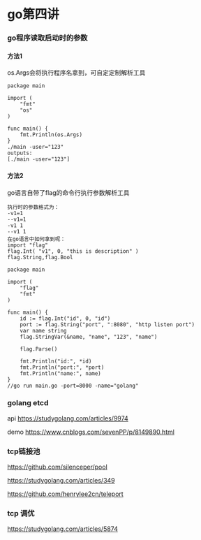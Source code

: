 
# go第四讲

### go程序读取启动时的参数

#### 方法1

os.Args会将执行程序名拿到，可自定定制解析工具

```
package main
 
import (
    "fmt"
    "os"
)
 
func main() {
    fmt.Println(os.Args)
}
./main -user="123"
outputs:
[./main -user="123"]
```

#### 方法2

go语言自带了flag的命令行执行参数解析工具

```
执行时的参数格式为：
-v1=1
--v1=1
-v1 1
--v1 1
在go语言中如何拿到呢：
import "flag"
flag.Int( "v1", 0, "this is description" )
flag.String,flag.Bool
```

```
package main
 
import (
    "flag"
    "fmt"
)
 
func main() {
    id := flag.Int("id", 0, "id")
    port := flag.String("port", ":8080", "http listen port")
    var name string
    flag.StringVar(&name, "name", "123", "name")
 
    flag.Parse()
 
    fmt.Println("id:", *id)
    fmt.Println("port:", *port)
    fmt.Println("name:", name)
}
//go run main.go -port=8000 -name="golang"
```


### golang  etcd
api
https://studygolang.com/articles/9974

demo
https://www.cnblogs.com/sevenPP/p/8149890.html

### tcp链接池

https://github.com/silenceper/pool

https://studygolang.com/articles/349

https://github.com/henrylee2cn/teleport

### tcp 调优
https://studygolang.com/articles/5874